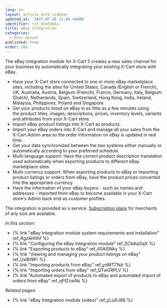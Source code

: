 ```yaml
---
lang: en
layout: article_with_sidebar
updated_at: '2017-07-26 11:49 +0400'
identifier: ref_0SnFdXk1
title: eBay Integration
categories:
  - User manual
published: true
order: 160
---
```

The eBay Integration module for X-Cart 5 creates a new sales channel for your business by automatically integrating your existing X-Cart store with eBay. 

   * Have your X-Cart store connected to one or more eBay marketplace sites, including the sites for United States, Canada (English or French), UK, Australia, Austria, Belgium (French), France, Germany, Italy, Belgium (Dutch), Netherlands, Spain, Switzerland, Hong Kong, India, Ireland, Malaysia, Philippines, Poland and Singapore. 
   * Get your products listed on eBay in as little as a few minutes using the product titles, images, descriptions, prices, inventory levels, variants and attributes from your X-Cart store. 
   * Import eBay product listings into X-Cart as products.
   * Import your eBay orders into X-Cart and manage all your sales from the X-Cart Admin area so the order information on eBay is updated in real time. 
   * Get your data synchronized between the two systems either manually or automatically according to your preferred schedule. 
   * Multi-language support: Have the correct product description translation used automatically when exporting products to different eBay marketplace sites.
   * Multi-currency support: When exporting products to eBay or importing product listings or orders from eBay, have the product prices converted into the appropriate currency.
   * Have the information of your eBay buyers - such as names and addresses - imported from eBay to become available in your X-Cart store's Admin back end as customer profiles.

The integration is provided as a service. [Subscription plans](http://www.x-cart.com/extensions/addons/ebay-integration.html) for merchants of any size are available.


_In this section:_

*   {% link "eBay Integration module system requirements and installation" ref_RgzAH0hf %}
*   {% link "Configuring the eBay Integration module" ref_SCbAqGqX %}
*   {% link "Exporting products to eBay" ref_40Al0Nky %}
*   {% link "Viewing and managing your product listings on eBay" ref_UxlB19Fr %}
*   {% link "Importing products from eBay" ref_ydMT71kb %}
*   {% link "Importing orders from eBay" ref_QTwGRPLV %}
*   {% link "Automated export of products to eBay and automated import of orders from eBay" ref_qPIZcwNs %}

_Related pages:_

* {% link "eBay Integration module (video)" ref_yLiuFJ66 %}
